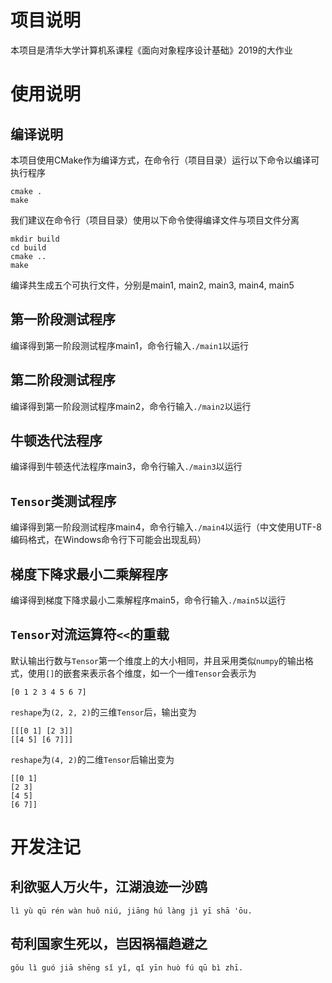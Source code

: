 # 项目说明

本项目是清华大学计算机系课程《面向对象程序设计基础》2019的大作业

# 使用说明

## 编译说明

本项目使用CMake作为编译方式，在命令行（项目目录）运行以下命令以编译可执行程序
```
cmake .
make
```

我们建议在命令行（项目目录）使用以下命令使得编译文件与项目文件分离
```
mkdir build
cd build
cmake ..
make
```

编译共生成五个可执行文件，分别是main1, main2, main3, main4, main5

## 第一阶段测试程序

编译得到第一阶段测试程序main1，命令行输入`./main1`以运行

## 第二阶段测试程序

编译得到第一阶段测试程序main2，命令行输入`./main2`以运行

## 牛顿迭代法程序

编译得到牛顿迭代法程序main3，命令行输入`./main3`以运行

## `Tensor`类测试程序

编译得到第一阶段测试程序main4，命令行输入`./main4`以运行（中文使用UTF-8编码格式，在Windows命令行下可能会出现乱码）

## 梯度下降求最小二乘解程序

编译得到梯度下降求最小二乘解程序main5，命令行输入`./main5`以运行

## `Tensor`对流运算符`<<`的重载

默认输出行数与`Tensor`第一个维度上的大小相同，并且采用类似`numpy`的输出格式，使用`[]`的嵌套来表示各个维度，如一个一维`Tensor`会表示为
	
```
[0 1 2 3 4 5 6 7]
```
	
`reshape`为`(2, 2, 2)`的三维`Tensor`后，输出变为
	
```
[[[0 1] [2 3]]
[[4 5] [6 7]]]
```

`reshape`为`(4, 2)`的二维`Tensor`后输出变为

```
[[0 1]
[2 3]
[4 5]
[6 7]]
```

# 开发注记

## 利欲驱人万火牛，江湖浪迹一沙鸥

`lì yù qū rén wàn huǒ niú, jiāng hú làng jì yī shā 'ōu.`

## 苟利国家生死以，岂因祸福趋避之

`gǒu lì guó jiā shēng sǐ yǐ, qǐ yīn huò fú qū bì zhī.`
